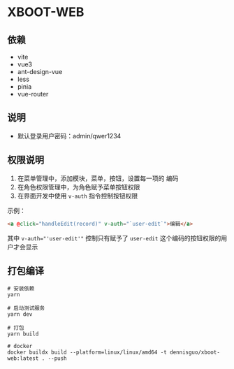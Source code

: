 # XBOOT-WEB


## 依赖

- vite
- vue3
- ant-design-vue
- less
- pinia
- vue-router

## 说明

- 默认登录用户密码：admin/qwer1234

## 权限说明

1. 在菜单管理中，添加模块，菜单，按钮，设置每一项的 编码
2. 在角色权限管理中，为角色赋予菜单按钮权限
3. 在界面开发中使用 `v-auth` 指令控制按钮权限

示例：

```html
<a @click="handleEdit(record)" v-auth="`user-edit`">编辑</a>
```

其中 `v-auth="'user-edit'"` 控制只有赋予了 `user-edit` 这个编码的按钮权限的用户才会显示

## 打包编译

```shell
# 安装依赖
yarn 

# 启动测试服务
yarn dev

# 打包
yarn build

# docker 
docker buildx build --platform=linux/linux/amd64 -t dennisguo/xboot-web:latest . --push

```